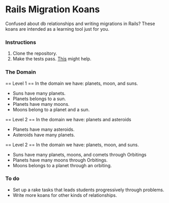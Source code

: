 # Rails Migration Koans
Confused about db relationships and writing migrations in Rails? These koans are intended as a learning tool just for you.

### Instructions
1. Clone the repository.
2. Make the tests pass. [This](http://edgeguides.rubyonrails.org/active_record_migrations.html#writing-a-migration) might help.

### The Domain
== Level 1 ==
In the domain we have: planets, moon, and suns.
- Suns have many planets.
- Planets belongs to a sun.
- Planets have many moons.
- Moons belong to a planet and a sun.

== Level 2 ==
In the domain we have: planets and asteroids
- Planets have many asteroids.
- Asteroids have many planets.

== Level 2 ==
In the domain we have: planets, moon, and suns.
- Suns have many planets, moons, and comets through Orbitings
- Planets have many moons through Orbitings.
- Moons belongs to a planet through an orbiting.

### To do
- Set up a rake tasks that leads students progressively through problems.
- Write more koans for other kinds of relationships.
